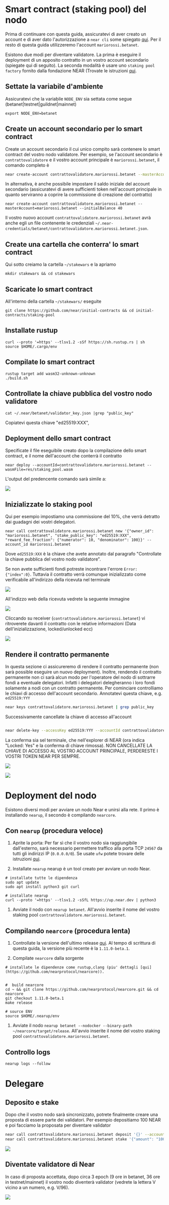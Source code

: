 # Smart contract (staking pool) del nodo

Prima di continuare con questa guida, assicuratevi di aver creato un account e di aver dato l'autorizzazione a `near cli` some spiegato [qui](https://github.com/48cfu/near-documentazione/blob/master/chiavi-spiegate.md). Per il resto di questa guida utilizzeremo l'account `mariorossi.betanet`.

Esistono due modi per diventare validatore. La prima è eseguire il deployment di un apposito contratto in un vostro account secondario (spiegate qui di seguito). La seconda modalità è usare uno `staking pool factory` fornito dalla fondazione NEAR (Trovate le istruzioni [qui](https://github.com/48cfu/near-documentazione/blob/master/diventare-validatore-stakehouse.md).

## Settate la variabile d'ambiente
Assicuratevi che la variabile `NODE_ENV` sia settata come segue (betanet|testnet|guildnet|mainnet)

```
export NODE_ENV=betanet
```

## Create un account secondario per lo smart contract

Create un account secondario il cui unico compito sarà contenere lo smart contract del vostro nodo validatore. Per esempio, se l'account secondario è `contrattovalidatore` e il vostro account principale è `mariorossi.betanet`, il comando completo è

```bash
near create-account contrattovalidatore.mariorossi.betanet --masterAccount=mariorossi.betanet
```

In alternativa, è anche possibile impostare il saldo iniziale del account secondario (assicuratevi di avere sufficienti token nell'account principale in quanto serviranno a coprire la commissione di creazione del contratto)

```
near create-account contrattovalidatore.mariorossi.betanet --masterAccount=mariorossi.betanet --initialBalance 40
```

Il vostro nuovo account `contrattovalidatore.mariorossi.betanet` avrà anche egli un file contenente le credenziali `~/.near-credentials/betanet/contrattovalidatore.mariorossi.betanet.json`.

## Create una cartella che conterra' lo smart contract
Qui sotto creiamo la cartella `~/stakewars` e la apriamo
```
mkdir stakewars && cd stakewars
```

## Scaricate lo smart contract
All'interno della cartella `~/stakewars/` eseguite

```
git clone https://github.com/near/initial-contracts && cd initial-contracts/staking-pool
```

## Installate rustup

```
curl --proto '=https' --tlsv1.2 -sSf https://sh.rustup.rs | sh
source $HOME/.cargo/env
```

## Compilate lo smart contract

```
rustup target add wasm32-unknown-unknown
./build.sh
```

## Controllate la chiave pubblica del vostro nodo validatore

```
cat ~/.near/betanet/validator_key.json |grep "public_key"
```
Copiatevi questa chiave  "ed25519:XXX",

## Deployment dello smart contract

Specificate il file eseguibile creato dopo la compilazione dello smart contract, e il nome dell'account che conterrà il contratto

```
near deploy --accountId=contrattovalidatore.mariorossi.betanet --wasmFile=res/staking_pool.wasm
```

L'output del predencente comando sarà simile a:

![](./immagini/deployment.png?raw=true)


## Inizializzate lo staking pool

Qui per esempio impostiamo una commissione del 10%, che verrà detratto dai guadagni dei vostri delegatori.

```
near call contrattovalidatore.mariorossi.betanet new '{"owner_id": "mariorossi.betanet", "stake_public_key": "ed25519:XXX", "reward_fee_fraction": {"numerator": 10, "denominator": 100}}' --account_id mariorossi.betanet
```
Dove `ed25519:XXX` è la chiave che avete annotato dal paragrafo "Controllate la chiave pubblica del vostro nodo validatore".

Se non avete sufficienti fondi potreste incontrare l'errore `Error: {"index":0}`. Tuttavia il contratto verrà comunque inizializzato come verificabile all'indirizzo della ricevuta nel terminale

![](./immagini/inizializzazione.png?raw=true)

All'indizzo web della ricevuta vedrete la seguente immagine

![](./immagini/ricevuta-inizializzazione.png?raw=true)

Cliccando su receiver (`contrattovalidatore.mariorossi.betanet`) vi ritroverete davanti il contratto con le relative informazioni (Data dell'inizializzazione, locked/unlocked ecc)

![](./immagini/contratto-nodo.png?raw=true)



## Rendere il contratto permanente
In questa sezione ci assicureremo di rendere il contratto permanente (non sarà possible eseguire un nuovo deployment). Inoltre, rendendo il contratto permanente non ci sarà alcun modo per l'operatore del nodo di sottrarre fondi a eventuale delegatori. Infatti i delegatori delegheranno i loro fondi solamente a nodi con un contratto permanente. Per cominciare controlliamo le chiavi di accesso dell'account secondario. Annotatevi questa chiave, e.g. `ed25519:YYY` 
```bash
near keys contrattovalidatore.mariorossi.betanet | grep public_key
```
Successivamente cancellate la chiave di accesso all'account
```bash

near delete-key --accessKey ed25519:YYY --accountId contrattovalidatore.mariorossi.betanet
```
La conferma sia sel terminale, che nell'explorer di NEAR (ora indica "Locked: Yes" e la conferma di chiave rimossa). NON CANCELLATE LA CHIAVE DI ACCESSO AL VOSTRO ACCOUNT PRINCIPALE, PERDERESTE I VOSTRI TOKEN NEAR PER SEMPRE.

![](./immagini/cancella-chiave.png?raw=true)


![](./immagini/contratto-locked-explorer.png?raw=true)


# Deployment del nodo
Esistono diversi modi per avviare un nodo Near e unirsi alla rete. Il primo è installando `nearup`, il secondo è compilando `nearcore`.

## Con `nearup` (procedura veloce)

1. Aprite la porta: Per far sì che il vostro nodo sia raggiungibile dall'esterno, sarà necessario permettere traffico alla porta TCP `24567` da tutti gli indirizzi IP (`0.0.0.0/0`). Se usate `ufw` potete trovare delle istruzioni [qui](https://help.ubuntu.com/community/UFW).

1. Installate `nearup`
nearup è un tool creato per avviare un nodo Near.

```
# installate tutte le dipendenza
sudo apt update
sudo apt install python3 git curl

# installate nearup
curl --proto '=https' --tlsv1.2 -sSfL https://up.near.dev | python3
```

1. Avviate il nodo con `nearup betanet`. All'avvio inserite il nome del vostro staking pool `contrattovalidatore.mariorossi.betanet`.

## Compilando `nearcore` (procedura lenta)
1. Controllate la versione dell'ultimo release [qui](https://github.com/nearprotocol/nearcore/releases/). Al tempo di scrittura di questa guida, la versione più recente è la `1.11.0-beta.1`. 

1. Compilate `nearcore` dalla sorgente
```
# installate le dipendenze come rustup,clang (piu' dettagli [qui](https://github.com/nearprotocol/nearcore)).


#  build nearcore
cd ~ && git clone https://github.com/nearprotocol/nearcore.git && cd nearcore
git checkout 1.11.0-beta.1
make release

# source ENV
source $HOME/.nearup/env
```

1. Avviate il nodo `nearup betanet --nodocker --binary-path ~/nearcore/target/release`.  All'avvio inserite il nome del vostro staking pool `contrattovalidatore.mariorossi.betanet`.

## Controllo logs

```shell
nearup logs --follow
```


# Delegare

## Deposito e stake
Dopo che il vostro nodo sarà sincronizzato, potrete finalmente creare una proposta di essere parte dei validatori.
Per esempio depositiamo 100 NEAR e poi facciamo la proposata per diventare validator
```bash
near call contrattovalidatore.mariorossi.betanet deposit '{}' --accountId mariorossi.betanet --amount 100
near call contrattovalidatore.mariorossi.betanet stake '{"amount": "100000000000000000000000000"}' --accountId mariorossi.betanet
```

![](./immagini/deposito-e-stake-self.png?raw=true)

## Diventate validatore di Near
In caso di proposta accettata, dopo circa 3 epoch (9 ore in betanet, 36 ore in testnet/mainnet) il vostro nodo diventerà validator (vedrete la lettera V vicino a un numero, e.g. V/96).

![](./immagini/nodo-avviato.png?raw=true)